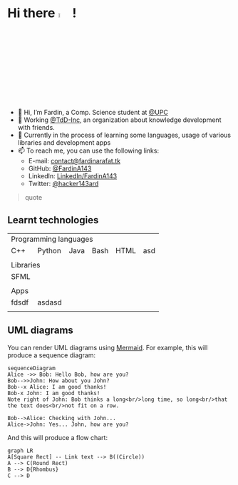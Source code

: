 # 


# Hi there <img src=https://media.giphy.com/media/hvRJCLFzcasrR4ia7z/giphy.gif width=5%>  !

- 👋 Hi, I’m Fardin, a Comp. Science student at [@UPC](https://github.com/UPC)
- 👀 Working [@TdD-Inc](https://github.com/TdD-Inc), an organization about knowledge development with friends.
- 🌱 Currently in the process of learning some languages, usage of various libraries and development apps
- 📫 To reach me, you can use the following links:
	- E-mail: contact@fardinarafat.tk
	-  GitHub: [@FardinA143](https://github.com/FardinA143)
	- LinkedIn: [LinkedIn/FardinA143](https://linkedin.com/in/FardinA143)
	- Twitter: [@hacker143ard](https://twitter.com/hacker143ard)

>quote


## Learnt technologies

<table>
<tbody>
  <tr>
    <td colspan="6">Programming languages</td>
  </tr>
  <tr>
    <td>C++</td>
    <td>Python</td>
    <td>Java</td>
    <td>Bash</td>
    <td>HTML</td>
    <td>asd</td>
  </tr>
  <tr>
    <td></td>
    <td></td>
    <td></td>
    <td></td>
    <td></td>
    <td></td>
  </tr>
  <tr>
    <td colspan="6">Libraries</td>
  </tr>
  <tr>
    <td>SFML</td>
    <td></td>
    <td></td>
    <td></td>
    <td></td>
    <td></td>
  </tr>
  <tr>
    <td></td>
    <td></td>
    <td></td>
    <td></td>
    <td></td>
    <td></td>
  </tr>
  <tr>
    <td colspan="6">Apps</td>
  </tr>
  <tr>
    <td>fdsdf</td>
    <td>asdasd</td>
    <td></td>
    <td></td>
    <td></td>
    <td></td>
  </tr>
  <tr>
    <td></td>
    <td></td>
    <td></td>
    <td></td>
    <td></td>
    <td></td>
  </tr>
</tbody>
</table>

<!--
## KaTeX

You can render LaTeX mathematical expressions using [KaTeX](https://khan.github.io/KaTeX/):

The *Gamma function* satisfying $\Gamma(n) = (n-1)!\quad\forall n\in\mathbb N$ is via the Euler integral

$$
\Gamma(z) = \int_0^\infty t^{z-1}e^{-t}dt\,.
$$

> You can find more information about **LaTeX** mathematical expressions [here](http://meta.math.stackexchange.com/questions/5020/mathjax-basic-tutorial-and-quick-reference).
-->

## UML diagrams

You can render UML diagrams using [Mermaid](https://mermaidjs.github.io/). For example, this will produce a sequence diagram:

```mermaid
sequenceDiagram
Alice ->> Bob: Hello Bob, how are you?
Bob-->>John: How about you John?
Bob--x Alice: I am good thanks!
Bob-x John: I am good thanks!
Note right of John: Bob thinks a long<br/>long time, so long<br/>that the text does<br/>not fit on a row.

Bob-->Alice: Checking with John...
Alice->John: Yes... John, how are you?
```

And this will produce a flow chart:

```mermaid
graph LR
A[Square Rect] -- Link text --> B((Circle))
A --> C(Round Rect)
B --> D{Rhombus}
C --> D
```

